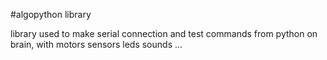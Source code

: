#algopython library

library used to make serial connection and test commands from python on brain, with motors sensors leds sounds ...